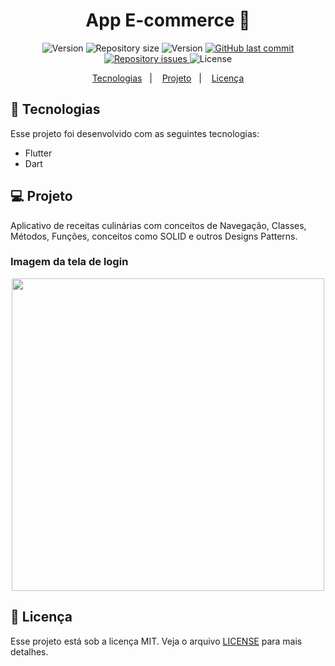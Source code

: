 <h1 align="center">
 App E-commerce 👚
</h1>

<p align="center">
 
  <img alt="Version" src="https://img.shields.io/badge/status-em%20desenvolvimento-brightgreen">

  <img alt="Repository size" src="https://img.shields.io/github/repo-size/AriCamargos/AppShop">
  
  <img alt="Version" src="https://img.shields.io/badge/version-2.8.1-blue">
  
 

  <a href="https://github.com/AriCamargos/AppShop">
    <img alt="GitHub last commit" src="https://img.shields.io/github/last-commit/AriCamargos/AppShop">
  </a>

  <a href="https://github.com/AriCamargos/AppShop/issues">
    <img alt="Repository issues" src="https://img.shields.io/github/issues/AriCamargos/AppShop">
  </a>

  <img alt="License" src="https://img.shields.io/badge/license-MIT-brightgreen">
</p>
<p align="center">
  <a href="#-tecnologias">Tecnologias</a>&nbsp;&nbsp;&nbsp;|&nbsp;&nbsp;&nbsp;
  <a href="#-projeto">Projeto</a>&nbsp;&nbsp;&nbsp;|&nbsp;&nbsp;&nbsp;
  <a href="#-licença">Licença</a>
</p>

## 🚀 Tecnologias

Esse projeto foi desenvolvido com as seguintes tecnologias:

- Flutter
- Dart

## 💻 Projeto
Aplicativo de receitas culinárias com conceitos de Navegação, Classes, Métodos, Funções, conceitos como SOLID e outros Designs Patterns.
  
### Imagem da tela de login

<p align="center">
<img src="https://user-images.githubusercontent.com/86811983/154987183-62c8bf61-3c09-48fa-b3a2-d02fae74b5dc.jpeg"  width="500">
</p>


## 📝 Licença

Esse projeto está sob a licença MIT. Veja o arquivo [LICENSE](https://www.mit.edu/~amini/LICENSE.md) para mais detalhes.
